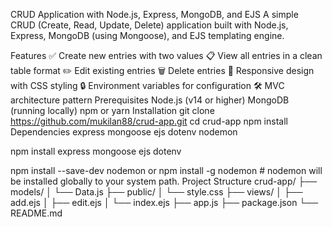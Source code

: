 CRUD Application with Node.js, Express, MongoDB, and EJS
A simple CRUD (Create, Read, Update, Delete) application built with Node.js, Express, MongoDB (using Mongoose), and EJS templating engine.

Features
✅ Create new entries with two values
📋 View all entries in a clean table format
✏️ Edit existing entries
🗑️ Delete entries
🎨 Responsive design with CSS styling
🔒 Environment variables for configuration
🛠️ MVC architecture pattern
Prerequisites
Node.js (v14 or higher)
MongoDB (running locally)
npm or yarn
Installation
git clone https://github.com/mukilan88/crud-app.git
cd crud-app
npm install
Dependencies
express mongoose ejs dotenv nodemon

npm install express mongoose ejs dotenv

npm install --save-dev nodemon
or
npm install -g nodemon # nodemon will be installed globally to your system path.
Project Structure
crud-app/
├── models/
│ └── Data.js
├── public/
│ └── style.css
├── views/
│ ├── add.ejs
│ ├── edit.ejs
│ └── index.ejs
├── app.js
├── package.json
└── README.md
